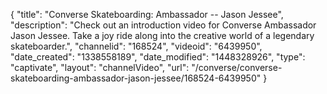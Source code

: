 {
    "title": "Converse Skateboarding: Ambassador -- Jason Jessee",
    "description": "Check out an introduction video for Converse Ambassador Jason Jessee. Take a joy ride along into the creative world of a legendary skateboarder.",
    "channelid": "168524",
    "videoid": "6439950",
    "date_created": "1338558189",
    "date_modified": "1448328926",
    "type": "captivate",
    "layout": "channelVideo",
    "url": "\/converse\/converse-skateboarding-ambassador-jason-jessee\/168524-6439950"
}